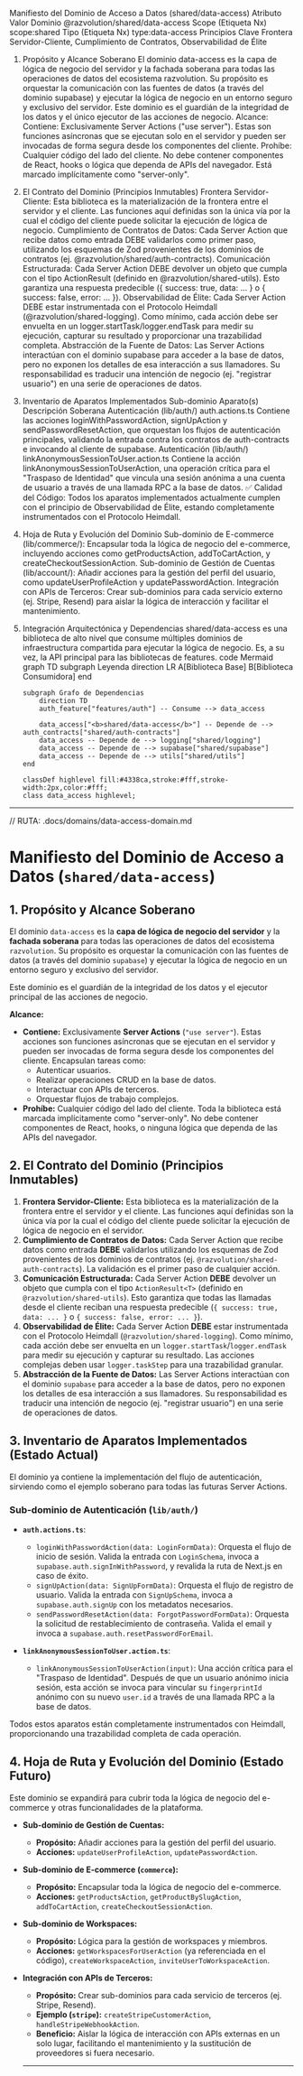 Manifiesto del Dominio de Acceso a Datos (shared/data-access)
Atributo Valor
Dominio @razvolution/shared/data-access
Scope (Etiqueta Nx) scope:shared
Tipo (Etiqueta Nx) type:data-access
Principios Clave Frontera Servidor-Cliente, Cumplimiento de Contratos, Observabilidad de Élite

1.  Propósito y Alcance Soberano
    El dominio data-access es la capa de lógica de negocio del servidor y la fachada soberana para todas las operaciones de datos del ecosistema razvolution. Su propósito es orquestar la comunicación con las fuentes de datos (a través del dominio supabase) y ejecutar la lógica de negocio en un entorno seguro y exclusivo del servidor.
    Este dominio es el guardián de la integridad de los datos y el único ejecutor de las acciones de negocio.
    Alcance:
    Contiene: Exclusivamente Server Actions ("use server"). Estas son funciones asíncronas que se ejecutan solo en el servidor y pueden ser invocadas de forma segura desde los componentes del cliente.
    Prohíbe: Cualquier código del lado del cliente. No debe contener componentes de React, hooks o lógica que dependa de APIs del navegador. Está marcado implícitamente como "server-only".
2.  El Contrato del Dominio (Principios Inmutables)
    Frontera Servidor-Cliente: Esta biblioteca es la materialización de la frontera entre el servidor y el cliente. Las funciones aquí definidas son la única vía por la cual el código del cliente puede solicitar la ejecución de lógica de negocio.
    Cumplimiento de Contratos de Datos: Cada Server Action que recibe datos como entrada DEBE validarlos como primer paso, utilizando los esquemas de Zod provenientes de los dominios de contratos (ej. @razvolution/shared/auth-contracts).
    Comunicación Estructurada: Cada Server Action DEBE devolver un objeto que cumpla con el tipo ActionResult<T> (definido en @razvolution/shared-utils). Esto garantiza una respuesta predecible ({ success: true, data: ... } o { success: false, error: ... }).
    Observabilidad de Élite: Cada Server Action DEBE estar instrumentada con el Protocolo Heimdall (@razvolution/shared-logging). Como mínimo, cada acción debe ser envuelta en un logger.startTask/logger.endTask para medir su ejecución, capturar su resultado y proporcionar una trazabilidad completa.
    Abstracción de la Fuente de Datos: Las Server Actions interactúan con el dominio supabase para acceder a la base de datos, pero no exponen los detalles de esa interacción a sus llamadores. Su responsabilidad es traducir una intención de negocio (ej. "registrar usuario") en una serie de operaciones de datos.
3.  Inventario de Aparatos Implementados
    Sub-dominio Aparato(s) Descripción Soberana
    Autenticación (lib/auth/) auth.actions.ts Contiene las acciones loginWithPasswordAction, signUpAction y sendPasswordResetAction, que orquestan los flujos de autenticación principales, validando la entrada contra los contratos de auth-contracts e invocando al cliente de supabase.
    Autenticación (lib/auth/) linkAnonymousSessionToUser.action.ts Contiene la acción linkAnonymousSessionToUserAction, una operación crítica para el "Traspaso de Identidad" que vincula una sesión anónima a una cuenta de usuario a través de una llamada RPC a la base de datos.
    ✅ Calidad del Código:
    Todos los aparatos implementados actualmente cumplen con el principio de Observabilidad de Élite, estando completamente instrumentados con el Protocolo Heimdall.
4.  Hoja de Ruta y Evolución del Dominio
    Sub-dominio de E-commerce (lib/commerce/): Encapsular toda la lógica de negocio del e-commerce, incluyendo acciones como getProductsAction, addToCartAction, y createCheckoutSessionAction.
    Sub-dominio de Gestión de Cuentas (lib/account/): Añadir acciones para la gestión del perfil del usuario, como updateUserProfileAction y updatePasswordAction.
    Integración con APIs de Terceros: Crear sub-dominios para cada servicio externo (ej. Stripe, Resend) para aislar la lógica de interacción y facilitar el mantenimiento.
5.  Integración Arquitectónica y Dependencias
    shared/data-access es una biblioteca de alto nivel que consume múltiples dominios de infraestructura compartida para ejecutar la lógica de negocio. Es, a su vez, la API principal para las bibliotecas de features.
    code
    Mermaid
    graph TD
    subgraph Leyenda
    direction LR
    A[Biblioteca Base]
    B[Biblioteca Consumidora]
    end

        subgraph Grafo de Dependencias
            direction TD
            auth_feature["features/auth"] -- Consume --> data_access

            data_access["<b>shared/data-access</b>"] -- Depende de --> auth_contracts["shared/auth-contracts"]
            data_access -- Depende de --> logging["shared/logging"]
            data_access -- Depende de --> supabase["shared/supabase"]
            data_access -- Depende de --> utils["shared/utils"]
        end

        classDef highlevel fill:#4338ca,stroke:#fff,stroke-width:2px,color:#fff;
        class data_access highlevel;

---

// RUTA: .docs/domains/data-access-domain.md

# Manifiesto del Dominio de Acceso a Datos (`shared/data-access`)

## 1. Propósito y Alcance Soberano

El dominio `data-access` es la **capa de lógica de negocio del servidor** y la **fachada soberana** para todas las operaciones de datos del ecosistema `razvolution`. Su propósito es orquestar la comunicación con las fuentes de datos (a través del dominio `supabase`) y ejecutar la lógica de negocio en un entorno seguro y exclusivo del servidor.

Este dominio es el guardián de la integridad de los datos y el ejecutor principal de las acciones de negocio.

**Alcance:**

- **Contiene:** Exclusivamente **Server Actions** (`"use server"`). Estas acciones son funciones asíncronas que se ejecutan en el servidor y pueden ser invocadas de forma segura desde los componentes del cliente. Encapsulan tareas como:
  - Autenticar usuarios.
  - Realizar operaciones CRUD en la base de datos.
  - Interactuar con APIs de terceros.
  - Orquestar flujos de trabajo complejos.
- **Prohíbe:** Cualquier código del lado del cliente. Toda la biblioteca está marcada implícitamente como "server-only". No debe contener componentes de React, hooks, o ninguna lógica que dependa de las APIs del navegador.

## 2. El Contrato del Dominio (Principios Inmutables)

1.  **Frontera Servidor-Cliente:** Esta biblioteca es la materialización de la frontera entre el servidor y el cliente. Las funciones aquí definidas son la única vía por la cual el código del cliente puede solicitar la ejecución de lógica de negocio en el servidor.
2.  **Cumplimiento de Contratos de Datos:** Cada Server Action que recibe datos como entrada **DEBE** validarlos utilizando los esquemas de Zod provenientes de los dominios de contratos (ej. `@razvolution/shared-auth-contracts`). La validación es el primer paso de cualquier acción.
3.  **Comunicación Estructurada:** Cada Server Action **DEBE** devolver un objeto que cumpla con el tipo `ActionResult<T>` (definido en `@razvolution/shared-utils`). Esto garantiza que todas las llamadas desde el cliente reciban una respuesta predecible (`{ success: true, data: ... }` o `{ success: false, error: ... }`).
4.  **Observabilidad de Élite:** Cada Server Action **DEBE** estar instrumentada con el Protocolo Heimdall (`@razvolution/shared-logging`). Como mínimo, cada acción debe ser envuelta en un `logger.startTask`/`logger.endTask` para medir su ejecución y capturar su resultado. Las acciones complejas deben usar `logger.taskStep` para una trazabilidad granular.
5.  **Abstracción de la Fuente de Datos:** Las Server Actions interactúan con el dominio `supabase` para acceder a la base de datos, pero no exponen los detalles de esa interacción a sus llamadores. Su responsabilidad es traducir una intención de negocio (ej. "registrar usuario") en una serie de operaciones de datos.

## 3. Inventario de Aparatos Implementados (Estado Actual)

El dominio ya contiene la implementación del flujo de autenticación, sirviendo como el ejemplo soberano para todas las futuras Server Actions.

### Sub-dominio de Autenticación (`lib/auth/`)

- **`auth.actions.ts`**:

  - `loginWithPasswordAction(data: LoginFormData)`: Orquesta el flujo de inicio de sesión. Valida la entrada con `LoginSchema`, invoca a `supabase.auth.signInWithPassword`, y revalida la ruta de Next.js en caso de éxito.
  - `signUpAction(data: SignUpFormData)`: Orquesta el flujo de registro de usuario. Valida la entrada con `SignUpSchema`, invoca a `supabase.auth.signUp` con los metadatos necesarios.
  - `sendPasswordResetAction(data: ForgotPasswordFormData)`: Orquesta la solicitud de restablecimiento de contraseña. Valida el email y invoca a `supabase.auth.resetPasswordForEmail`.

- **`linkAnonymousSessionToUser.action.ts`**:
  - `linkAnonymousSessionToUserAction(input)`: Una acción crítica para el "Traspaso de Identidad". Después de que un usuario anónimo inicia sesión, esta acción se invoca para vincular su `fingerprintId` anónimo con su nuevo `user.id` a través de una llamada RPC a la base de datos.

Todos estos aparatos están completamente instrumentados con Heimdall, proporcionando una trazabilidad completa de cada operación.

## 4. Hoja de Ruta y Evolución del Dominio (Estado Futuro)

Este dominio se expandirá para cubrir toda la lógica de negocio del e-commerce y otras funcionalidades de la plataforma.

- **Sub-dominio de Gestión de Cuentas:**

  - **Propósito:** Añadir acciones para la gestión del perfil del usuario.
  - **Acciones:** `updateUserProfileAction`, `updatePasswordAction`.

- **Sub-dominio de E-commerce (`commerce`):**

  - **Propósito:** Encapsular toda la lógica de negocio del e-commerce.
  - **Acciones:** `getProductsAction`, `getProductBySlugAction`, `addToCartAction`, `createCheckoutSessionAction`.

- **Sub-dominio de Workspaces:**

  - **Propósito:** Lógica para la gestión de workspaces y miembros.
  - **Acciones:** `getWorkspacesForUserAction` (ya referenciada en el código), `createWorkspaceAction`, `inviteUserToWorkspaceAction`.

- **Integración con APIs de Terceros:**

  - **Propósito:** Crear sub-dominios para cada servicio de terceros (ej. Stripe, Resend).
  - **Ejemplo (`stripe`):** `createStripeCustomerAction`, `handleStripeWebhookAction`.
  - **Beneficio:** Aislar la lógica de interacción con APIs externas en un solo lugar, facilitando el mantenimiento y la sustitución de proveedores si fuera necesario.

  ***
